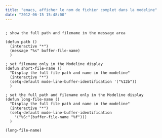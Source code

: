 ```yaml
---
title: "emacs, afficher le nom de fichier complet dans la modeline"
date: "2012-06-15 15:48:00"
---
```

<pre>
<code>
; show the full path and filename in the message area

(defun path ()
  (interactive "*")
  (message "%s" buffer-file-name)
  )

; set filename only in the Modeline display
(defun short-file-name ()
  "Display the full file path and name in the modeline"
  (interactive "*")
  (setq-default mode-line-buffer-identification '("%12b"))
  )

; set the full path and filename only in the Modeline display
(defun long-file-name ()
  "Display the full file path and name in the modeline"
  (interactive "*")
  (setq-default mode-line-buffer-identification
    '("%S:"(buffer-file-name "%f")))
  )

(long-file-name)
</code>
</pre>
